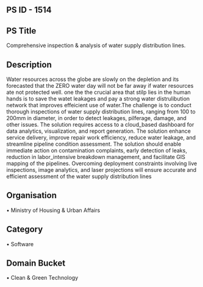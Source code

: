 ## PS ID - 1514
## PS Title
Comprehensive inspection & analysis of water supply distribution lines.
## Description
Water resources across the globe are slowly on the depletion and its forecasted that the ZERO water day will not be far away if water resources ate not protected well. one the the crucial area that stilp lies in the human hands is to save the watet leakages and pay a strong water distrulibution network that improves effeicient use of water.The challenge is to conduct thorough inspections of water supply distribution lines, ranging from 100 to 200mm in diameter, in order to detect leakages, pilferage, damage, and other issues. The solution requires access to a cloud_based dashboard for data analytics, visualization, and report generation. The solution enhance service delivery, improve repair work efficiency, reduce water leakage, and streamline pipeline condition assessment. The solution should enable immediate action on contamination complaints, early detection of leaks, reduction in labor_intensive breakdown management, and facilitate GIS mapping of the pipelines. Overcoming deployment constraints involving live inspections, image analytics, and laser projections will ensure accurate and efficient assessment of the water supply distribution lines
## Organisation
• Ministry of Housing & Urban Affairs
## Category 
• Software
## Domain Bucket
• Clean & Green Technology

